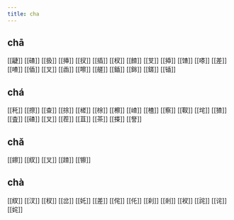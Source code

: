 ```yaml
---
title: cha
---
```


## chā
[[疀]]
[[碴]] 
[[扱]]
[[挿]]
[[扠]]
[[插]]
[[杈]] 
[[餷]]
[[芆]] 
[[揷]]
[[馇]]
[[嗏]]
[[差]] 
[[喳]]
[[偛]]
[[叉]] 
[[臿]]
[[嚓]]
[[艖]]
[[鍤]]
[[銟]]
[[鎈]]
[[锸]]
## chá
[[秅]]
[[摖]]
[[查]]
[[捈]]
[[槎]]
[[梌]]
[[檫]]
[[嵖]]
[[楂]]
[[察]]
[[靫]]
[[垞]]
[[猹]]
[[査]]
[[碴]]
[[叉]] 
[[茬]]
[[苴]]
[[茶]]
[[搽]]
[[詧]]
## chǎ
[[鑔]]
[[紁]] 
[[叉]]
[[蹅]]
[[镲]]
## chà
[[紁]]
[[汊]]
[[杈]]
[[岔]]
[[奼]]
[[差]] 
[[侘]]
[[仛]]
[[刹]]
[[剎]]
[[衩]]
[[詫]]
[[诧]]
[[姹]]
